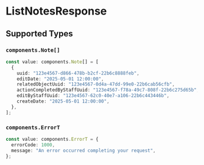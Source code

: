 # ListNotesResponse


## Supported Types

### `components.Note[]`

```typescript
const value: components.Note[] = [
  {
    uuid: "123e4567-d866-478b-b2cf-22b6c8888feb",
    editDate: "2025-05-01 12:00:00",
    relatedObjectUuid: "123e4567-0d4a-47dd-99e0-22b6cab56cfb",
    actionCompletedByStaffUuid: "123e4567-f78a-49c7-808f-22b6c275d65b",
    editByStaffUuid: "123e4567-62c0-40e7-a106-22b6c443446b",
    createDate: "2025-05-01 12:00:00",
  },
];
```

### `components.ErrorT`

```typescript
const value: components.ErrorT = {
  errorCode: 1000,
  message: "An error occurred completing your request",
};
```

